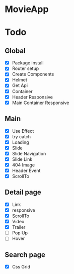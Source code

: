 # MovieApp

# Todo

## Global

- [x] Package install
- [x] Router setup
- [x] Create Components
- [x] Helmet
- [x] Get Api
- [x] Container
- [x] Header Responsive
- [x] Main Container Responsive

## Main

- [x] Use Effect
- [x] try catch
- [x] Loading
- [x] Slide
- [x] Slide Navigation
- [x] Slide Link
- [x] 404 Image
- [x] Header Event
- [x] ScrollTo

## Detail page

- [x] Link
- [x] responsive
- [x] ScrollTo
- [x] Video
- [x] Trailer
- [ ] Pop Up
- [ ] Hover

## Search page

- [x] Css Grid
